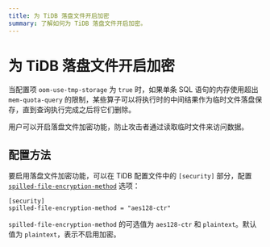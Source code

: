 ```yaml
---
title: 为 TiDB 落盘文件开启加密
summary: 了解如何为 TiDB 落盘文件开启加密。
---
```


# 为 TiDB 落盘文件开启加密

当配置项 `oom-use-tmp-storage` 为 `true` 时，如果单条 SQL 语句的内存使用超出 `mem-quota-query` 的限制，某些算子可以将执行时的中间结果作为临时文件落盘保存，直到查询执行完成之后将它们删除。

用户可以开启落盘文件加密功能，防止攻击者通过读取临时文件来访问数据。

## 配置方法

要启用落盘文件加密功能，可以在 TiDB 配置文件中的 `[security]` 部分，配置 [`spilled-file-encryption-method`](/tidb-configuration-file.md#spilled-file-encryption-method) 选项：

```
[security]
spilled-file-encryption-method = "aes128-ctr"
```

`spilled-file-encryption-method` 的可选值为 `aes128-ctr` 和 `plaintext`。默认值为 `plaintext`，表示不启用加密。
